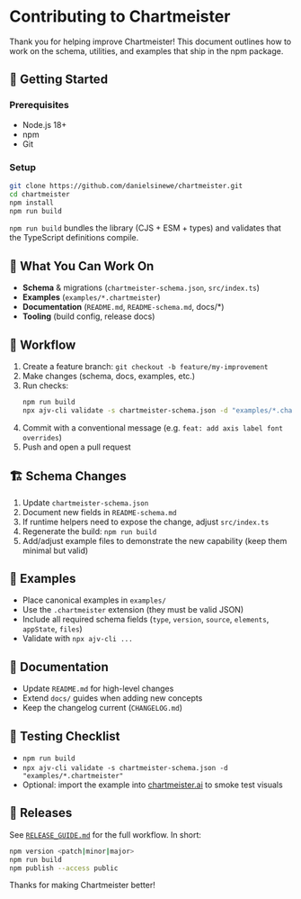 # Contributing to Chartmeister

Thank you for helping improve Chartmeister! This document outlines how to work on the schema, utilities, and examples that ship in the npm package.

## 🚀 Getting Started

### Prerequisites
- Node.js 18+
- npm
- Git

### Setup
```bash
git clone https://github.com/danielsinewe/chartmeister.git
cd chartmeister
npm install
npm run build
```

`npm run build` bundles the library (CJS + ESM + types) and validates that the TypeScript definitions compile.

## 🧩 What You Can Work On
- **Schema** & migrations (`chartmeister-schema.json`, `src/index.ts`)
- **Examples** (`examples/*.chartmeister`)
- **Documentation** (`README.md`, `README-schema.md`, docs/*)
- **Tooling** (build config, release docs)

## 🔄 Workflow
1. Create a feature branch: `git checkout -b feature/my-improvement`
2. Make changes (schema, docs, examples, etc.)
3. Run checks:
   ```bash
   npm run build
   npx ajv-cli validate -s chartmeister-schema.json -d "examples/*.chartmeister"
   ```
4. Commit with a conventional message (e.g. `feat: add axis label font overrides`)
5. Push and open a pull request

## 🏗 Schema Changes
1. Update `chartmeister-schema.json`
2. Document new fields in `README-schema.md`
3. If runtime helpers need to expose the change, adjust `src/index.ts`
4. Regenerate the build: `npm run build`
5. Add/adjust example files to demonstrate the new capability (keep them minimal but valid)

## 📁 Examples
- Place canonical examples in `examples/`
- Use the `.chartmeister` extension (they must be valid JSON)
- Include all required schema fields (`type`, `version`, `source`, `elements`, `appState`, `files`)
- Validate with `npx ajv-cli ...`

## 📝 Documentation
- Update `README.md` for high-level changes
- Extend `docs/` guides when adding new concepts
- Keep the changelog current (`CHANGELOG.md`)

## 🧪 Testing Checklist
- `npm run build`
- `npx ajv-cli validate -s chartmeister-schema.json -d "examples/*.chartmeister"`
- Optional: import the example into [chartmeister.ai](https://chartmeister.ai) to smoke test visuals

## 🚢 Releases
See [`RELEASE_GUIDE.md`](./RELEASE_GUIDE.md) for the full workflow. In short:
```bash
npm version <patch|minor|major>
npm run build
npm publish --access public
```

Thanks for making Chartmeister better!
